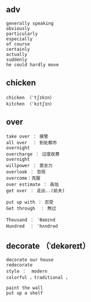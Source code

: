 ## adv
```
generally speaking 
obviously
particularly
especially
of course 
certainly
actually  
suddenly 
he could hardly move
```

## chicken
```
chicken （ˈtʃɪkɪn）
kitchen （ˈkɪtʃɪn）
```

## over
```
take over ： 接管
all over  ： 到处都市
overnight
overcharge ： 过度收费
overnight 
willpower ： 意志力
overlook ： 忽视
overcome：克服
over estimate ： 高估
get over ： 走出..(前夫)

put up with ： 忍受
Get through	 ： 熬过

Thousand ： ˈθaʊznd
Hundred  ： ˈhʌndrəd
```


## decorate （ˈdekəreɪt）
```
decorate our house
redecorate
style ：  modern
colorful ，traditional ，

paint the wall
put up a shelf

```
